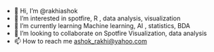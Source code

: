 - 👋 Hi, I’m @rakhiashok
- 👀 I’m interested in spotfire, R , data analysis, visualization
- 🌱 I’m currently learning Machine learning, AI , statistics, BDA
- 💞️ I’m looking to collaborate on Spotfire Visualization, data analysis
- 📫 How to reach me ashok_rakhi@yahoo.com

<!---
rakhiashok/rakhiashok is a ✨ special ✨ repository because its `README.md` (this file) appears on your GitHub profile.
You can click the Preview link to take a look at your changes.
--->
